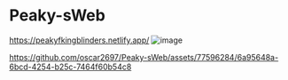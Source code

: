 # Peaky-sWeb
https://peakyfkingblinders.netlify.app/
![image](https://github.com/oscar2697/Peaky-sWeb/assets/77596284/461d729d-02ab-4f5c-ac7b-2075d0253d8d)


https://github.com/oscar2697/Peaky-sWeb/assets/77596284/6a95648a-6bcd-4254-b25c-7464f60b54c8

